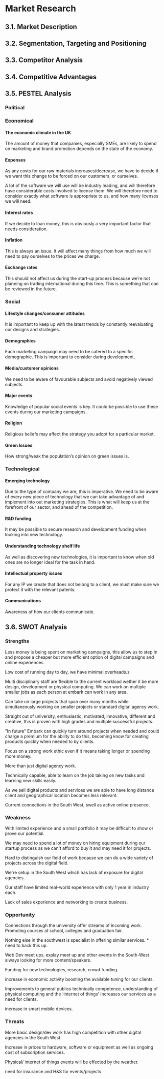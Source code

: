 # Market Research

## 3.1. Market Description

## 3.2. Segmentation, Targeting and Positioning

## 3.3. Competitor Analysis

## 3.4. Competitive Advantages

## 3.5. PESTEL Analysis

### Political

### Economical

#### The economic climate in the UK

The amount of money that companies, especially SMEs, are likely to spend on marketing and brand promotion depends on the state of the economy.

#### Expenses

As any costs for our raw materials increases/decrease, we have to decide if we want this change to be forced on our customers, or ourselves.

A lot of the software we will use will be industry leading, and will therefore have considerable costs involved to license them. We will therefore need to consider exactly what software is appropriate to us, and how many licenses we will need.

#### Interest rates

If we decide to loan money, this is obviously a very important factor that needs consideration.

#### Inflation

This is always an issue. It will affect many things from how much we will need to pay ourselves to the prices we charge.

#### Exchange rates

This should not affect us during the start-up process because we’re not planning on trading international during this time. This is something that can be reviewed in the future. 

### Social

#### Lifestyle changes/consumer attitudes

It is important to keep up with the latest trends by constantly reevaluating our designs and strategies.

#### Demographics

Each marketing campaign may need to be catered to a specific demographic. This is important to consider during development.

#### Media/customer opinions

We need to be aware of favourable subjects and avoid negatively viewed subjects.

#### Major events

Knowledge of popular social events is key. It could be possible to use these events during our marketing campaigns.

#### Religion

Religious beliefs may affect the strategy you adopt for a particular market.

#### Green Issues

How strong/weak the population’s opinion on green issues is.

### Technological

#### Emerging technology

Due to the type of company we are, this is imperative. We need to be aware of every new piece of technology that we can take advantage of and implement into out marketing strategies. This is what will keep us at the forefront of our sector, and ahead of the competition.

#### R&D funding

It may be possible to secure research and development funding when looking into new technology.

#### Understanding technology shelf life

As well as discovering new technologies, it is important to know when old ones are no longer ideal for the task in hand. 

#### Intellectual property issues

For any IP we create that does not belong to a client, we must make sure we protect it with the relevant patents.

#### Communications

Awareness of how our clients communicate.

## 3.6. SWOT Analysis

### Strengths

Less money is being spent on marketing campaigns, this allow us to step in and propose a cheaper but more efficient option of digital campaigns and online experiences. 

Low cost of running day to day, we have minimal overheads.s

Multi disciplinary staff are flexible to the current workload wether it be more design, development or physical computing. We can work on multiple smaller jobs as each person at embark can work in any area.

Can take on large projects that span over many months while simultaneously working on smaller projects or standard digital agency work. 

Straight out of university, enthusiastic, motivated, innovative, different and creative, this is proven with high grades and multiple successful projects.

"In future" Embark can quickly turn around projects when needed and could charge a premium for the ability to do this, becoming know for creating products quickly when needed to by clients.

Focus on a strong work ethic even if it means taking longer or spending more money.

More than just digital agency work.

Technically capable, able to learn on the job taking on new tasks and learning new skills easily.

As we sell digital products and services we are able to have long distance client and geographical location becomes less relevant.

Current connections in the South West, swell as active online presence.

### Weakness

With limited experience and a small portfolio it may be difficult to show or prove our potential. 

We may need to spend a lot of money on hiring equipment during our startup process as we can't afford to buy it and may need it for projects. 

Hard to distinguish our field of work because we can do a wide variety of projects across the digital field. 

We're setup in the South West which has lack of exposure for digital agencies.

Our staff have limited real-world experience with only 1 year in industry each.

Lack of sales experience and networking to create business.


### Opportunity 

Connections through the university offer streams of incoming work. Promoting courses at school, colleges and graduation fair.

Nothing else in the southwest is specialist in offering similar services. * need to back this up.

Web Dev meet ups, explay meet up and other events in the South-West always looking for more content/speakers.

Funding for new technologies, research, crowd funding. 

increase in economic activity boosting the available tuning for our clients.

Improvements to general publics technically competence, understanding of physical computing and the 'internet of things'  increases our services as a need for clients.

increase in smart mobile devices.

### Threats

More basic design/dev work has high competition with other digital agencies in the South West.

Increase in prices to hardware, software or equipment as well as ongoing cost of subscription services.

Physical/ internet of things events will be effected by the weather.

need for insurance and H&S for events/projects

